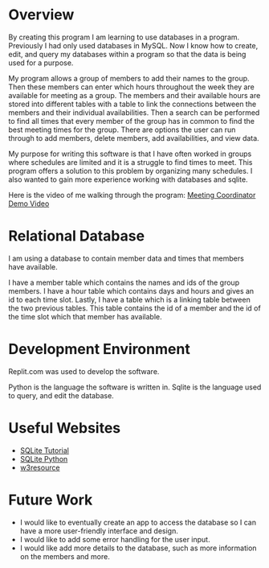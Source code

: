 # Overview

By creating this program I am learning to use databases in a program. Previously I had only used databases in MySQL. Now I know how to create, edit, and query my databases within a program so that the data is being used for a purpose.

My program allows a group of members to add their names to the group. Then these members can enter which hours throughout the week they are available for meeting as a group. The members and their available hours are stored into different tables with a table to link the connections between the members and their individual availabilities. Then a search can be performed to find all times that every member of the group has in common to find the best meeting times for the group. There are options the user can run through to add members, delete members, add availabilities, and view data.

My purpose for writing this software is that I have often worked in groups where schedules are limited and it is a struggle to find times to meet. This program offers a solution to this problem by organizing many schedules. I also wanted to gain more experience working with databases and sqlite.

Here is the video of me walking through the program:
[Meeting Coordinator Demo Video](https://youtu.be/Zevk8YE3jBY)

# Relational Database

I am using a database to contain member data and times that members have available.

I have a member table which contains the names and ids of the group members. I have a hour table which contains days and hours and gives an id to each time slot. Lastly, I have a table which is a linking table between the two previous tables. This table contains the id of a member and the id of the time slot which that member has available.

# Development Environment

Replit.com was used to develop the software.

Python is the language the software is written in.
Sqlite is the language used to query, and edit the database.

# Useful Websites

* [SQLite Tutorial](https://www.sqlitetutorial.net/)
* [SQLite Python](https://www.tutorialspoint.com/sqlite/sqlite_python.htm)
* [w3resource](https://www.w3resource.com/sqlite/index.php)

# Future Work

* I would like to eventually create an app to access the database so I can have a more user-friendly interface and design.
* I would like to add some error handling for the user input.
* I would like add more details to the database, such as more information on the members and more.
